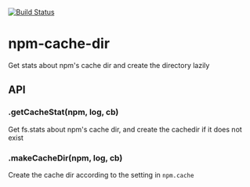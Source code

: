 [![Build Status](https://travis-ci.org/robertkowalski/npm-cache-dir.png?branch=master)](https://travis-ci.org/robertkowalski/npm-cache-dir)

# npm-cache-dir

Get stats about npm's cache dir and create the directory
lazily

## API

### .getCacheStat(npm, log, cb)
Get fs.stats about npm's cache dir, and create the cachedir
if it does not exist

### .makeCacheDir(npm, log, cb)
Create the cache dir according to the setting in `npm.cache`
